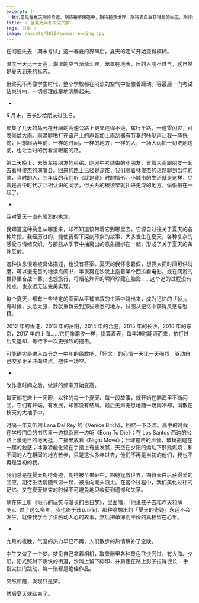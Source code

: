 ```yaml
---
excerpt: |-
  我们总是在夏天期待奇迹，期待被苹果砸中，期待拯救世界，期待表白后获得爱的回应，期待生活能随气温一起，被推向潮头浪尖。在这个过程中，我们美化过往的记忆，又在夏天结束的时候不可避免地只收获到遗憾和失落。
title: ⭐️ 盛夏光年和未完的梦
tags: 日常 ⭐️
image: /assets/2019/summer-ending.jpg
---
```


在彻底失去「期末考试」这一春夏的界碑后，夏天的定义开始变得模糊。

温度一天比一天高，潮湿的空气渐渐汇聚，笼罩在地表，压的人喘不过气，这自然是夏天到来的标志。

但终究不再像学生时代，整个学校都在闷热的空气中酝酿着躁动。等最后一门考试结束铃响，一切顺理成章地沸腾起来。

-

6 月末，去长沙给朋友过生日。

聚集了几天的乌云在开阔的高速公路上更显连绵不绝，车行半路，一道雷闪过，召唤倾盆大雨。雨滴噼啪打在窗户上的声音加上雨刮器有节奏的咔哒声让我一阵恍惚，回想起两年前，一样的时间，一样的地方，一样的人，一场大雨把一切洗刷透彻，也让当时的我看清眼前的路。

第二天晚上，去贺龙接朋友的弟弟。刚刚中考结束的小朋友，冒着大雨跟朋友一起去看林俊杰的演唱会。回来的路上已经是深夜，我们顺着林俊杰的话题聊到当年的歌，当时的人，三年级的我们听《就是我》时的情形。小城市的生活就是这样，尽管是高中时代才互相认识的同学，但关系的根须早就扎进更深的地方，偷偷搭在一起了。

-

我对夏天一直有强烈的执念。

我知道这种执念从哪里来，却不知道该带着它到哪里去。它源自过往关于夏天的各种片段。我经历过的，能使我留下深刻印象的故事，大多发生在夏天，各种复杂的感受与情绪交织，与那些从季节中抽离出的意象捆绑在一起，形成了关于夏天的条件反射。

这种执念很难被具体描述，也没有答案。夏天的我怀念暑假，想要大把时间可供消磨，可以漫无目的地读点闲书，半夜窝在沙发上抱着半个西瓜看电影，或在网游的世界里奋战一番，也想旅行，将烟花炸开的瞬间珍藏在脑海……这个追的过程没有终点，也永远无法完美实现。

每个夏天，都有一些特定的画面从平铺直叙的生活中跳出来，成为记忆的「帧」。有时候，执念太强，我就重新去到那些熟悉的地方，试图从记忆中获得灵感与慰藉。

2012 年的香港，2013 年的岳阳，2014 年的合肥，2015 年的长沙，2016 年的东京，2017 年的上海……它们像潮汐一样，掐算着表，每年准时翻滚而来，拍打过后又退却，等待下一次更强烈的撞击。

可能确实是进入四分之一中年的缘故吧，「怀念」的心情一天比一天强烈，驱动自己咬紧牙关冲向终点，抱住一场空。

-

改作息时间之后，做梦的频率开始变高。

每天躺在床上一闭眼，以往的每一个夏天、每一段故事，就开始在脑海里不断闪回。它们有开端，有发展，却都没有结局。最后无声无息地随一场雨冷却，消散在秋天的大袖子中。

时隔一年又听到 Lana Del Rey 的《Venice Bitch》，回忆一下泛滥。高中的时候在学校门口的书店里一边挑杂志一边听《Born To Die》；在 Los Santos 西边的公路上漫无目的地闲逛，广播里放着《Night Move》；台球撞击的声音，玻璃瓶碰在一起的触感；冰激凌融化流在手指上有些发腻，天空在夕阳的煽动下熊熊燃烧；和不同的人在相同的地方散步，只是这么多年过去，他们不再是当初的他们，我也不再是当初的我。

我们总是在夏天期待奇迹，期待被苹果砸中，期待拯救世界，期待表白后获得爱的回应，期待生活能随气温一起，被推向潮头浪尖。在这个过程中，我们美化过往的记忆，又在夏天结束的时候不可避免地只收获到遗憾和失落。

躺在床上听《揪心的玩笑与漫长的白日梦》，里面唱，「他说孩子去和昨天和解吧」。过了这么多年，我也终于该认识到，那种臆想出的「夏天的奇迹」永远不会发生，就像我学会了讲触动人心的故事，然后把单薄而干燥的真相留在心里。

-

九月的夜晚，气温的热力早已不再，人们散步的热情填补了空缺。

中午又做了一个梦。梦见自己拿着相机，取景器里各种景色飞快闪过，有大海、夕阳，阳光照射下明快的街道，沙滩上留下脚印，并肩走在路上影子拉得很长… 手指尖快门跳动，每一张都是绝佳作品。

突然惊醒，发现只是梦。

然后夏天就结束了。
